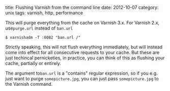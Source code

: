 title: Flushing Varnish from the command line
date:    2012-10-07
category: unix
tags: varnish, http, performance

This will purge everything from the cache on Varnish
3.x. For Varnish 2.x, use```purge.url``` instead of
```ban.url```

    $ varnishadm -T :6082 "ban.url /"


Strictly speaking, this will not flush everything
immediately, but will instead come into effect for all
consecutive requests to your cache. But these are just
techincal pernicketies, in practice, you can think of this
as flushing your cache, partially or entirely.


The argument to```ban.url``` is a "contains" regular
expression, so if you e.g. just want to purge
```somepicture.jpg```, you can just pass
```somepicture.jpg``` to the Varnish command.

